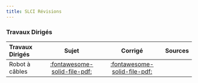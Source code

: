 ```yaml
---
title: SLCI Révisions 
---
```




### Travaux Dirigés 
 
| Travaux Dirigés | Sujet | Corrigé | Sources  | 
| :-------------- | :---: | :-----: | :------: | 
| Robot à câbles | [:fontawesome-solid-file-pdf:](https://github.com/xpessoles/ALL_PDF/blob/main/PDF/Cy_02_Ch_04_TD_01_RobotCables_Sujet.pdf) | [:fontawesome-solid-file-pdf:](https://github.com/xpessoles/ALL_PDF/blob/main/PDF/Cy_02_Ch_04_TD_01_RobotCables_Corrige.pdf) | | Exosquelette lombaire | [:fontawesome-solid-file-pdf:](https://github.com/xpessoles/ALL_PDF/blob/main/PDF/Cy_02_Ch_04_TD_02_ExosqueletteLombaire_Sujet.pdf) | [:fontawesome-solid-file-pdf:](https://github.com/xpessoles/ALL_PDF/blob/main/PDF/Cy_02_Ch_04_TD_02_ExosqueletteLombaire_Corrige.pdf) | | Contrôle d'une machine de forage | [:fontawesome-solid-file-pdf:](https://github.com/xpessoles/ALL_PDF/blob/main/PDF/Cy_02_Ch_04_TD_03_ControleMachineForage_Sujet.pdf) | [:fontawesome-solid-file-pdf:](https://github.com/xpessoles/ALL_PDF/blob/main/PDF/Cy_02_Ch_04_TD_03_ControleMachineForage_Corrige.pdf) | [:material-github:](https://github.com/xpessoles/PSI_Cy_02_PredictionPerfomances/tree/main/Chapitre_04_Revisions/Cy_02_Ch_04_TD_03_ControleMachineForage) | 



